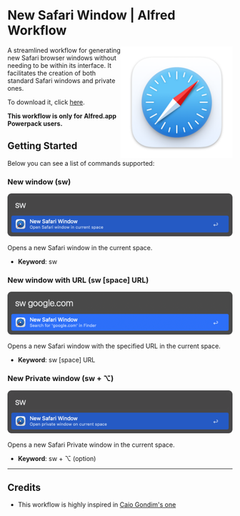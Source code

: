 # New Safari Window | Alfred Workflow

<img src="img/safari-icon.png" alt="Alfred Safari Window Workflow" align="right" width="250px"/>

A streamlined workflow for generating new Safari browser windows without needing to be within its interface. It facilitates the creation of both standard Safari windows and private ones.

To download it, click [here](https://github.com/vanstrouble/new-safari-window-alfred-workflow/releases).

**This workflow is only for Alfred.app Powerpack users.**

## Getting Started
Below you can see a list of commands supported:

### New window (sw)

<img src="img/open-safari-window.png" alt="Alfred new Safari window"/>

Opens a new Safari window in the current space.

- **Keyword**: sw

### New window with URL (sw [space] URL)

<img src="img/open-safari-window-url.png" alt="Alfred new Safari window with URL"/>

Opens a new Safari window with the specified URL in the current space.

- **Keyword**: sw [space] URL

### New Private window (sw + ⌥)

<img src="img/open-private-window.png" alt="Alfred new Private Safari window"/>

Opens a new Safari Private window in the current space.

- **Keyword**: sw + ⌥ (option)

---

## Credits

- This workflow is highly inspired in [Caio Gondim's one](https://github.com/caiogondim/alfred-chrome-window-workflow?tab=readme-ov-file)
